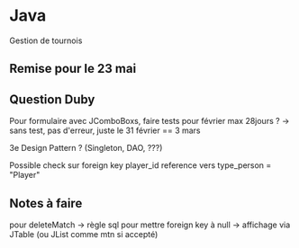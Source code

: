 # Java
Gestion de tournois

## Remise pour le 23 mai


## Question Duby
Pour formulaire avec JComboBoxs, faire tests pour février max 28jours ?
-> sans test, pas d'erreur, juste le 31 février == 3 mars

3e Design Pattern ? (Singleton, DAO, ???)

Possible check sur foreign key		player_id reference vers type_person = "Player"

## Notes à faire
pour deleteMatch -> règle sql pour mettre foreign key à null
				 -> affichage via JTable (ou JList comme mtn si accepté)